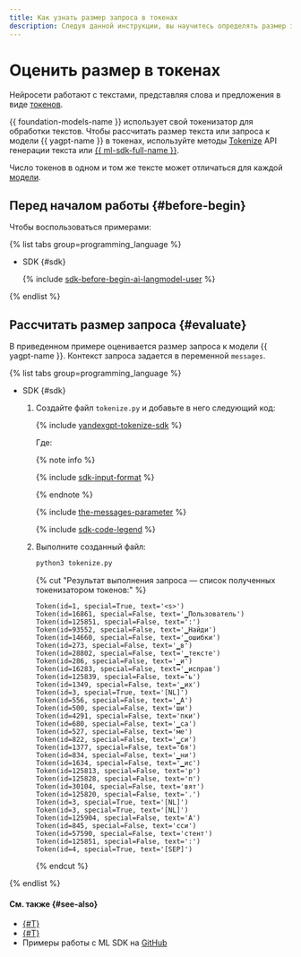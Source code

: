 ```yaml
---
title: Как узнать размер запроса в токенах
description: Следуя данной инструкции, вы научитесь определять размер запросов к моделям {{ yagpt-full-name }} в токенах.
---
```


# Оценить размер в токенах

Нейросети работают с текстами, представляя слова и предложения в виде [токенов](../../concepts/yandexgpt/tokens.md).

{{ foundation-models-name }} использует свой токенизатор для обработки текстов. Чтобы рассчитать размер текста или запроса к модели {{ yagpt-name }} в токенах, используйте методы [Tokenize](../../text-generation/api-ref/Tokenizer/index.md) API генерации текста или [{{ ml-sdk-full-name }}](../../sdk/index.md).

Число токенов в одном и том же тексте может отличаться для каждой [модели](../../concepts/yandexgpt/models.md).

## Перед началом работы {#before-begin}

Чтобы воспользоваться примерами:

{% list tabs group=programming_language %}

- SDK {#sdk}

  {% include [sdk-before-begin-ai-langmodel-user](../../../_includes/foundation-models/sdk-before-begin-ai-langmodel-user.md) %}

{% endlist %}

## Рассчитать размер запроса {#evaluate}

В приведенном примере оценивается размер запроса к модели {{ yagpt-name }}. Контекст запроса задается в переменной `messages`.

{% list tabs group=programming_language %}

- SDK {#sdk}

  1. Создайте файл `tokenize.py` и добавьте в него следующий код:

      {% include [yandexgpt-tokenize-sdk](../../../_includes/foundation-models/examples/yandexgpt-tokenize-sdk.md) %}

      Где:

      {% note info %}

      {% include [sdk-input-format](../../../_includes/foundation-models/sdk-input-format.md) %}

      {% endnote %}

      {% include [the-messages-parameter](../../../_includes/foundation-models/yandexgpt/the-messages-parameter.md) %}

      {% include [sdk-code-legend](../../../_includes/foundation-models/examples/sdk-code-legend.md) %}

  1. Выполните созданный файл:

      ```bash
      python3 tokenize.py
      ```

      {% cut "Результат выполнения запроса — список полученных токенизатором токенов:" %}

      ```text
      Token(id=1, special=True, text='<s>')
      Token(id=16861, special=False, text='▁Пользователь')
      Token(id=125851, special=False, text=':')
      Token(id=93552, special=False, text='▁Найди')
      Token(id=14660, special=False, text='▁ошибки')
      Token(id=273, special=False, text='▁в')
      Token(id=28802, special=False, text='▁тексте')
      Token(id=286, special=False, text='▁и')
      Token(id=16283, special=False, text='▁исправ')
      Token(id=125839, special=False, text='ь')
      Token(id=1349, special=False, text='▁их')
      Token(id=3, special=True, text='[NL]')
      Token(id=556, special=False, text='▁А')
      Token(id=500, special=False, text='ши')
      Token(id=4291, special=False, text='пки')
      Token(id=680, special=False, text='▁са')
      Token(id=527, special=False, text='ме')
      Token(id=822, special=False, text='▁си')
      Token(id=1377, special=False, text='бя')
      Token(id=834, special=False, text='▁ни')
      Token(id=1634, special=False, text='▁ис')
      Token(id=125813, special=False, text='р')
      Token(id=125828, special=False, text='п')
      Token(id=30104, special=False, text='вят')
      Token(id=125820, special=False, text='.')
      Token(id=3, special=True, text='[NL]')
      Token(id=3, special=True, text='[NL]')
      Token(id=125904, special=False, text='А')
      Token(id=845, special=False, text='сси')
      Token(id=57590, special=False, text='стент')
      Token(id=125851, special=False, text=':')
      Token(id=4, special=True, text='[SEP]')
      ```

      {% endcut %}

{% endlist %}

#### См. также {#see-also}

* [{#T}](../../concepts/yandexgpt/tokens.md)
* [{#T}](../../concepts/yandexgpt/index.md)
* Примеры работы с ML SDK на [GitHub](https://github.com/yandex-cloud/yandex-cloud-ml-sdk/tree/master/examples/sync/completions)